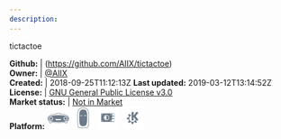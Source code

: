 ```yaml
---
description: 
---
```

tictactoe



**Github:** | (https://github.com/AIIX/tictactoe)  
**Owner:** | [@AIIX](https://github.com/AIIX)  
**Created:** | 2018-09-25T11:12:13Z  **Last updated:** 2019-03-12T13:14:52Z  
**License:** | [GNU General Public License v3.0](https://api.github.com/licenses/gpl-3.0)  
**Market status:** | [Not in Market](https://market.mycroft.ai/skill/)  
**Platform:**   ![](.gitbook/assets/mark-1-icon.png)  ![](.gitbook/assets/mark-2-icon.png)  ![](.gitbook/assets/picroft-icon.png)  ![](.gitbook/assets/kde.png)   

